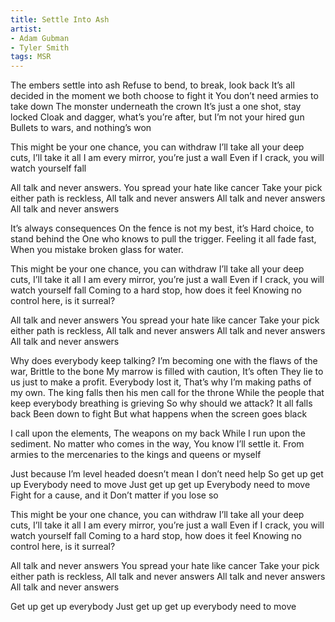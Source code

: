 ```yaml
---
title: Settle Into Ash
artist:
- Adam Gubman
- Tyler Smith
tags: MSR
---
```


The embers settle into ash
Refuse to bend, to break, look back
It’s all decided in the moment we both choose to fight it
You don’t need armies to take down
The monster underneath the crown
It’s just a one shot, stay locked
Cloak and dagger, what’s you’re after, but
I’m not your hired gun
Bullets to wars, and nothing’s won

This might be your one chance, you can withdraw
I’ll take all your deep cuts, I’ll take it all
I am every mirror, you’re just a wall
Even if I crack, you will watch yourself fall

All talk and never answers.
You spread your hate like cancer
Take your pick either path is reckless,
All talk and never answers
All talk and never answers
All talk and never answers

It’s always consequences
On the fence is not my best, it’s
Hard choice, to stand behind the
One who knows to pull the trigger.
Feeling it all fade fast,
When you mistake broken glass for water.

This might be your one chance, you can withdraw
I’ll take all your deep cuts, I’ll take it all
I am every mirror, you’re just a wall
Even if I crack, you will watch yourself fall
Coming to a hard stop, how does it feel
Knowing no control here, is it surreal?

All talk and never answers
You spread your hate like cancer
Take your pick either path is reckless,
All talk and never answers
All talk and never answers
All talk and never answers

Why does everybody keep talking?
I’m becoming one with the flaws of the war,
Brittle to the bone
My marrow is filled with caution,
It’s often
They lie to us just to make a profit.
Everybody lost it,
That’s why I’m making paths of my own.
The king falls then his men call for the throne
While the people that keep everybody breathing is grieving
So why should we attack?
It all falls back
Been down to fight
But what happens when the screen goes black

I call upon the elements,
The weapons on my back
While I run upon the sediment.
No matter who comes in the way,
You know I’ll settle it.
From armies to the mercenaries to the kings and queens or myself

Just because I’m level headed doesn’t mean I don’t need help
So get up get up
Everybody need to move
Just get up get up
Everybody need to move
Fight for a cause, and it
Don’t matter if you lose so

This might be your one chance, you can withdraw
I’ll take all your deep cuts, I’ll take it all
I am every mirror, you’re just a wall
Even if I crack, you will watch yourself fall
Coming to a hard stop, how does it feel
Knowing no control here, is it surreal?

All talk and never answers
You spread your hate like cancer
Take your pick either path is reckless,
All talk and never answers
All talk and never answers
All talk and never answers

Get up get up everybody
Just get up get up everybody need to move
